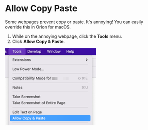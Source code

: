 # Allow Copy Paste

Some webpages prevent copy or paste. It's annoying! You can easily override this in Orion for macOS.

1. While on the annoying webpage, click the **Tools** menu.
2. Click **Allow Copy & Paste**.

<img src="./media/macos_copy_paste.png" width="300" alt="macOS Allow Copy & Paste"><br />
